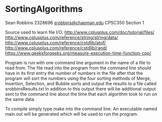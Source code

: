 # SortingAlgorithms
Sean Robbins  2328696
srobbins@chapman.edu
CPSC350 Section 1

Source used to learn file I/O:
http://www.cplusplus.com/doc/tutorial/files/
http://www.cplusplus.com/reference/string/string/data/
http://www.cplusplus.com/reference/cstdlib/atof/
http://www.cplusplus.com/reference/cstdlib/rand/
https://www.geeksforgeeks.org/measure-execution-time-function-cpp/


Program is run with one command line argument in the name of a file to read from.
The file read into the program from the command line should have in its first entry the number of numbers in the file
after that the program will sort the numbers using the four sorting methods of Merge, Insertion, Selection, and Bubble sorts and output the results to a file called srobbinsResults.txt
In addition to this output there will be additional output sent to the command line about the time that each algorithm took to run on the same data.

To compile simply type make into the command line. An executable named main.out will be generated which will be used to run the program.